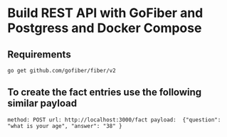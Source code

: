 # Build REST API  with GoFiber and Postgress and Docker Compose


## Requirements
`
go get github.com/gofiber/fiber/v2
`

## To create the fact entries use the following similar payload
`
method: POST
url: http://localhost:3000/fact
payload: 
{"question": "what is your age",
 "answer": "38"
}
`